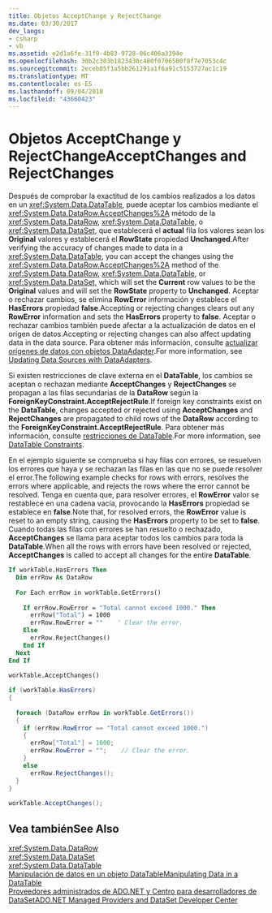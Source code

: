 ```yaml
---
title: Objetos AcceptChange y RejectChange
ms.date: 03/30/2017
dev_langs:
- csharp
- vb
ms.assetid: e2d1a6fe-31f9-4b83-9728-06c406a3394e
ms.openlocfilehash: 30b2c303b1823430c480f0706500f8f7e7053c4c
ms.sourcegitcommit: 2eceb05f1a5bb261291a1f6a91c5153727ac1c19
ms.translationtype: MT
ms.contentlocale: es-ES
ms.lasthandoff: 09/04/2018
ms.locfileid: "43660423"
---
```

# <a name="acceptchanges-and-rejectchanges"></a><span data-ttu-id="5c7f7-102">Objetos AcceptChange y RejectChange</span><span class="sxs-lookup"><span data-stu-id="5c7f7-102">AcceptChanges and RejectChanges</span></span>
<span data-ttu-id="5c7f7-103">Después de comprobar la exactitud de los cambios realizados a los datos en un <xref:System.Data.DataTable>, puede aceptar los cambios mediante el <xref:System.Data.DataRow.AcceptChanges%2A> método de la <xref:System.Data.DataRow>, <xref:System.Data.DataTable>, o <xref:System.Data.DataSet>, que establecerá el **actual** fila los valores sean los **Original** valores y establecerá el **RowState** propiedad **Unchanged**.</span><span class="sxs-lookup"><span data-stu-id="5c7f7-103">After verifying the accuracy of changes made to data in a <xref:System.Data.DataTable>, you can accept the changes using the <xref:System.Data.DataRow.AcceptChanges%2A> method of the <xref:System.Data.DataRow>, <xref:System.Data.DataTable>, or <xref:System.Data.DataSet>, which will set the **Current** row values to be the **Original** values and will set the **RowState** property to **Unchanged**.</span></span> <span data-ttu-id="5c7f7-104">Aceptar o rechazar cambios, se elimina **RowError** información y establece el **HasErrors** propiedad **false**.</span><span class="sxs-lookup"><span data-stu-id="5c7f7-104">Accepting or rejecting changes clears out any **RowError** information and sets the **HasErrors** property to **false**.</span></span> <span data-ttu-id="5c7f7-105">Aceptar o rechazar cambios también puede afectar a la actualización de datos en el origen de datos.</span><span class="sxs-lookup"><span data-stu-id="5c7f7-105">Accepting or rejecting changes can also affect updating data in the data source.</span></span> <span data-ttu-id="5c7f7-106">Para obtener más información, consulte [actualizar orígenes de datos con objetos DataAdapter](../../../../../docs/framework/data/adonet/updating-data-sources-with-dataadapters.md).</span><span class="sxs-lookup"><span data-stu-id="5c7f7-106">For more information, see [Updating Data Sources with DataAdapters](../../../../../docs/framework/data/adonet/updating-data-sources-with-dataadapters.md).</span></span>  
  
 <span data-ttu-id="5c7f7-107">Si existen restricciones de clave externa en el **DataTable**, los cambios se aceptan o rechazan mediante **AcceptChanges** y **RejectChanges** se propagan a las filas secundarias de la  **DataRow** según la **ForeignKeyConstraint.AcceptRejectRule**.</span><span class="sxs-lookup"><span data-stu-id="5c7f7-107">If foreign key constraints exist on the **DataTable**, changes accepted or rejected using **AcceptChanges** and **RejectChanges** are propagated to child rows of the **DataRow** according to the **ForeignKeyConstraint.AcceptRejectRule**.</span></span> <span data-ttu-id="5c7f7-108">Para obtener más información, consulte [restricciones de DataTable](../../../../../docs/framework/data/adonet/dataset-datatable-dataview/datatable-constraints.md).</span><span class="sxs-lookup"><span data-stu-id="5c7f7-108">For more information, see [DataTable Constraints](../../../../../docs/framework/data/adonet/dataset-datatable-dataview/datatable-constraints.md).</span></span>  
  
 <span data-ttu-id="5c7f7-109">En el ejemplo siguiente se comprueba si hay filas con errores, se resuelven los errores que haya y se rechazan las filas en las que no se puede resolver el error.</span><span class="sxs-lookup"><span data-stu-id="5c7f7-109">The following example checks for rows with errors, resolves the errors where applicable, and rejects the rows where the error cannot be resolved.</span></span> <span data-ttu-id="5c7f7-110">Tenga en cuenta que, para resolver errores, el **RowError** valor se restablece en una cadena vacía, provocando la **HasErrors** propiedad se establece en **false**.</span><span class="sxs-lookup"><span data-stu-id="5c7f7-110">Note that, for resolved errors, the **RowError** value is reset to an empty string, causing the **HasErrors** property to be set to **false**.</span></span> <span data-ttu-id="5c7f7-111">Cuando todas las filas con errores se han resuelto o rechazado, **AcceptChanges** se llama para aceptar todos los cambios para toda la **DataTable**.</span><span class="sxs-lookup"><span data-stu-id="5c7f7-111">When all the rows with errors have been resolved or rejected, **AcceptChanges** is called to accept all changes for the entire **DataTable**.</span></span>  
  
```vb  
If workTable.HasErrors Then  
  Dim errRow As DataRow  
  
  For Each errRow in workTable.GetErrors()  
  
    If errRow.RowError = "Total cannot exceed 1000." Then  
      errRow("Total") = 1000  
      errRow.RowError = ""    ' Clear the error.  
    Else  
      errRow.RejectChanges()  
    End If  
  Next  
End If  
  
workTable.AcceptChanges()  
```  
  
```csharp  
if (workTable.HasErrors)  
{  
  
  foreach (DataRow errRow in workTable.GetErrors())  
  {  
    if (errRow.RowError == "Total cannot exceed 1000.")  
    {  
      errRow["Total"] = 1000;  
      errRow.RowError = "";    // Clear the error.  
    }  
    else  
      errRow.RejectChanges();  
  }  
}  
  
workTable.AcceptChanges();  
```  
  
## <a name="see-also"></a><span data-ttu-id="5c7f7-112">Vea también</span><span class="sxs-lookup"><span data-stu-id="5c7f7-112">See Also</span></span>  
 <xref:System.Data.DataRow>  
 <xref:System.Data.DataSet>  
 <xref:System.Data.DataTable>  
 [<span data-ttu-id="5c7f7-113">Manipulación de datos en un objeto DataTable</span><span class="sxs-lookup"><span data-stu-id="5c7f7-113">Manipulating Data in a DataTable</span></span>](../../../../../docs/framework/data/adonet/dataset-datatable-dataview/manipulating-data-in-a-datatable.md)  
 [<span data-ttu-id="5c7f7-114">Proveedores administrados de ADO.NET y Centro para desarrolladores de DataSet</span><span class="sxs-lookup"><span data-stu-id="5c7f7-114">ADO.NET Managed Providers and DataSet Developer Center</span></span>](https://go.microsoft.com/fwlink/?LinkId=217917)
